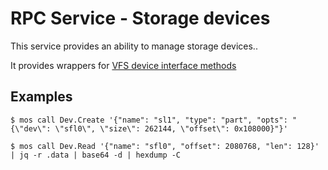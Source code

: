 # RPC Service - Storage devices

This service provides an ability to manage storage devices..

It provides wrappers for [VFS device interface methods](https://github.com/mongoose-os-libs/vfs-common/blob/385648d692685da59be1800d777839050403f39a/include/mgos_vfs_dev.h#L44-L60) 

## Examples

```
$ mos call Dev.Create '{"name": "sl1", "type": "part", "opts": "{\"dev\": \"sfl0\", \"size\": 262144, \"offset\": 0x108000}"}'

$ mos call Dev.Read '{"name": "sfl0", "offset": 2080768, "len": 128}' | jq -r .data | base64 -d | hexdump -C

```
